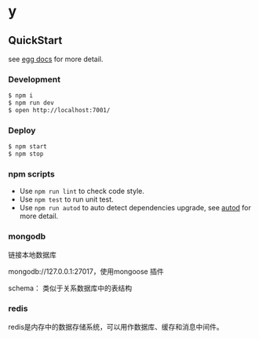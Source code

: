 # y



## QuickStart

<!-- add docs here for user -->

see [egg docs][egg] for more detail.

### Development

```bash
$ npm i
$ npm run dev
$ open http://localhost:7001/
```

### Deploy

```bash
$ npm start
$ npm stop
```

### npm scripts

- Use `npm run lint` to check code style.
- Use `npm test` to run unit test.
- Use `npm run autod` to auto detect dependencies upgrade, see [autod](https://www.npmjs.com/package/autod) for more detail.


[egg]: https://eggjs.org


### mongodb

链接本地数据库

mongodb://127.0.0.1:27017，使用mongoose  插件

schema： 类似于关系数据库中的表结构


### redis

redis是内存中的数据存储系统，可以用作数据库、缓存和消息中间件。
